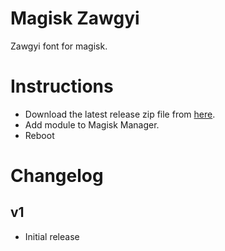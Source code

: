 Magisk Zawgyi
===
Zawgyi font for magisk.

Instructions
===

- Download the latest release zip file from [here](https://github.com/devlyx/magisk-zawgyi/releases).
- Add module to Magisk Manager.
- Reboot


Changelog
===
 v1
 --
 - Initial release
